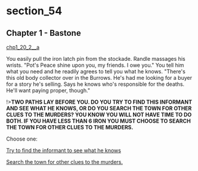 
# section_54

## Chapter 1 - Bastone

[chp1_20_2__a](../../decomp/app/src/main/res/raw/chp1_20_2__a.mp3 ':include :type=audio')

You easily pull the iron latch pin from the stockade. Randle massages his wrists. "Pot's Peace shine upon you, my friends. I owe you." You tell him what you need and he readily agrees to tell you what he knows. "There's this old body collector over in the Burrows. He's had me looking for a buyer for a story he's selling. Says he knows who's responsible for the deaths. He'll want paying proper, though."

!>**TWO PATHS LAY BEFORE YOU. DO YOU TRY TO FIND THIS INFORMANT AND SEE WHAT HE KNOWS, OR DO YOU SEARCH THE TOWN FOR OTHER CLUES TO THE MURDERS? YOU KNOW YOU WILL NOT HAVE TIME TO DO BOTH.  IF YOU HAVE LESS THAN 6 IRON YOU MUST CHOOSE TO SEARCH THE TOWN FOR OTHER CLUES TO THE MURDERS.** 

Choose one:

[Try to find the informant to see what he knows](output/chapter1/section_56.md)

[Search the town for other clues to the murders.](output/chapter1/section_82.md)


